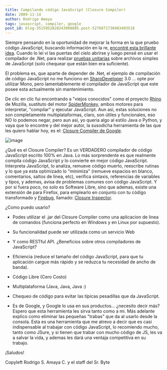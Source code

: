```yaml
---
title: Compilando código JavaScript (Closure Compiler)
date: 2009-11-14
author: Rodrigo Amaya
tags: javascript, compiler, google
post_id: blog-3515952828243908885.post-5276971736983403518
---
```


Siempre pensando en la oportunidad de mejorar la forma en la que pruebo código JavaScript, buscando información en la re, [encontré esta brillante idea](https://www.west-wind.com/WebLog/posts/10688.aspx). Cuando lo leí vi las puertas del cielo abrirse y luego pensé en usar el compilador de .Net, para realizar [pruebas unitarias](https://www.srbyte.com/2008/12/herramientas-del-programador-unit.html) sobre archivos simples de JavaScript (solo chequear que están bien era suficiente).

El problema es, que aparte de depender de .Net, el ejemplo de compilación de código JavaScript no me funciono en [SharpDeveloper](https://www.icsharpcode.net/OpenSource/SD/) 3.0 ... opte por utilizar Mono, pero lamentablemente el compilador de JavaScript que este posee esta actualmente sin mantenimiento.

De clic en clic fui encontrando a "viejos conocidos" como el proyecto [Rhino](https://www.mozilla.org/rhino/) de Mozilla, sustituto del motor [SpiderMonkey](https://www.mozilla.org/js/spidermonkey/), ambos motores para interpretar, "compilar" y ejecutar JavaScript. Aun asi, estas soluciones no son completamente multiplataformas, claro, son útiles y funcionales, eso NO lo podemos negar, pero aun así, yo queria algo al estilo Java o Python, y vaya que lo encontre y del mejor autor, la susodicha herramienta de las que les quiero hablar hoy, es el: [Closure Compiler de Google](https://code.google.com/intl/es-AR/closure/).

![image](https://code.google.com/intl/es-AR/closure/images/logo128px.png)    

¿Qué es el Closure Compiler? Es un VERDADERO compilador de código JavaScript escrito 100% en Java. Lo más sorprendente es que realmente compila código JavaScript y lo convierte en mejor código JavaScript. Interpreta JavaScript, lo analiza, remueve código muerto, reescribe rutinas y lo que ya esta optimizado lo "minimiza" (remueve espacios en blanco, comentarios, saltos de linea, etc), verifica sintaxis, referencias de variables y tipos, y ademas, avisa de problemas comunes con código JavaScript. Y por si fuera poco, no solo es Software Libre, sino que ademas, existe una extensión de para Firefox, para emplearlo en conjunto con tu código transformado y [Firebug](https://www.srbyte.com/2009/11/javascript-firebug-jsure.html), llamado: [Closure Inspector](https://closure-inspector.googlecode.com/files/closureinspector09.xpi).

¿Como puedo usarlo?

- Podes utilizar el .jar del Closure Compiler como una aplicacion de linea de comandos (funciona perfecto en Windows y en Linux por supuesto).
- Su funcionalidad puede ser utilizada como un servicio Web
- Y como RESTful API.
¿Beneficios sobre otros compiladores de JavaScript?

- Eficiencia (reduce el tamaño del código JavaScript, para que tu aplicación cargue más rápido y se reduzca tu necesidad de ancho de banda).
- Código Libre (Cero Costo)
- Multiplataforma (Java, Java, Java :)
- Chequeo de código para evitar las típicas pesadillas que da JavaScript.
- Es de Google, y Google lo usa en sus productos... ¿necesito decir más?
Espero que esta herramienta les sirva tanto como a mi. Más adelante explico como eliminar las pequeñas "trabas" que da al usarlo desde la consola. Esta es una herramienta que me atrevo a decir que es casi indispensable al trabajar con código JavaScript, lo recomiendo mucho, tanto como JSure, y si tienen que trabar con mucho código de JS, les va a salvar la vida, y ademas les dará una ventaja competitiva en su trabajo.

¡Saludos!

Copyleft Rodrigo S. Amaya C. y el staff del Sr. Byte